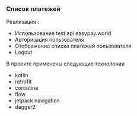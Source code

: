 ### Список платежей

Реализация :
- Использование test api easypay.world
- Авторизация пользователя
- Отображение списка платежей пользователя
- Logout 

В проекте применены следующие технолонии
- kotlin
- retrofit
- coroutine
- flow
- jetpack navigation
- dagger2
